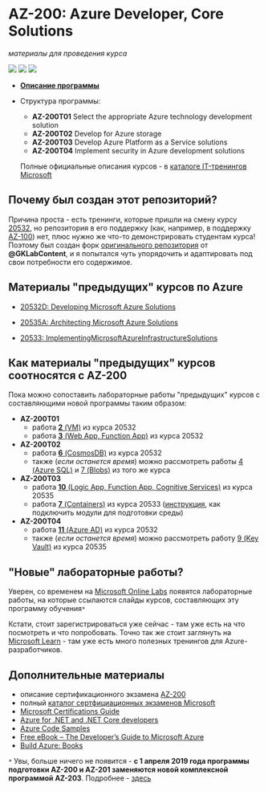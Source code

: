 # AZ-200: Azure Developer, Core Solutions
*материалы для проведения курса*

![](https://img.shields.io/badge/made%20for-classroom-green.svg)  ![](https://img.shields.io/badge/made%20with-C%23-red.svg)  ![](https://img.shields.io/badge/temporary-code-blue.svg)

- **[Описание программы](http://nt.ua/education/microsoft/Pages/AZ-200.aspx)**
- Структура программы:
  - **AZ-200T01** Select the appropriate Azure technology development solution
  - **AZ-200T02** Develop for Azure storage
  - **AZ-200T03** Develop Azure Platform as a Service solutions
  - **AZ-200T04** Implement security in Azure development solutions

  Полные официальные описания курсов - в [каталоге IT-тренингов Microsoft](https://www.microsoft.com/en-us/learning/course-list.aspx)

## Почему был создан этот репозиторий?
Причина проста - есть тренинги, которые пришли на смену курсу [20532](https://github.com/MicrosoftLearning/20532-DevelopingMicrosoftAzureSolutions), но репозитория в его поддержку (как, например, в поддержку [AZ-100](https://github.com/MicrosoftLearning/AZ-100-MicrosoftAzureInfrastructureDeployment)) нет, плюс нужно же что-то демонстрировать студентам курса! Поэтому был создан форк [оригинального репозитория](https://github.com/GKLabContent/az200-demos) от **@GKLabContent**, и я попытался чуть упорядочить и адаптировать под свои потребности его содержимое.

## Материалы "предыдущих" курсов по Azure
- [20532D: Developing Microsoft Azure Solutions](https://github.com/MicrosoftLearning/20532-DevelopingMicrosoftAzureSolutions)
- [20535A: Architecting Microsoft Azure Solutions](https://github.com/MicrosoftLearning/20535-ArchitectingMicrosoftAzureSolutions)

- [20533: ImplementingMicrosoftAzureInfrastructureSolutions](https://github.com/MicrosoftLearning/20533-ImplementingMicrosoftAzureInfrastructureSolutions)

## Как материалы "предыдущих" курсов соотносятся с AZ-200
Пока можно сопоставить лабораторные работы "предыдущих" курсов с составляющими новой программы таким образом:
- **AZ-200T01**
  - работа [**2** (VM)](https://github.com/MicrosoftLearning/20532-DevelopingMicrosoftAzureSolutions/blob/master/Instructions/Labs/Mod02/LAB_AK_02.md) из курса 20532
  - работа [**3** (Web App, Function App)](https://github.com/MicrosoftLearning/20532-DevelopingMicrosoftAzureSolutions/blob/master/Instructions/Labs/Mod03/LAB_AK_03.md) из курса 20532
- **AZ-200T02**
  - работа [**6** (CosmosDB)](https://github.com/MicrosoftLearning/20532-DevelopingMicrosoftAzureSolutions/blob/master/Instructions/Labs/Mod06/LAB_AK_06.md) из курса 20532
  - также (*если останется время*) можно рассмотреть работы [4 (Azure SQL)](https://github.com/MicrosoftLearning/20532-DevelopingMicrosoftAzureSolutions/blob/master/Instructions/Labs/Mod04/LAB_AK_04.md) и [7 (Blobs)](https://github.com/MicrosoftLearning/20532-DevelopingMicrosoftAzureSolutions/blob/master/Instructions/Labs/Mod07/LAB_AK_07.md) из того же курса
- **AZ-200Т03**
  - работа [**10** (Logic App, Function App, Cognitive Services)](https://github.com/MicrosoftLearning/20535-ArchitectingMicrosoftAzureSolutions/blob/master/Instructions/Labs/Mod10/20535A_LAB_AK_10.md) из курса 20535
  - работа [**7** (Containers)](https://github.com/MicrosoftLearning/20533-ImplementingMicrosoftAzureInfrastructureSolutions/blob/master/Instructions/20533E_LAB_AK_07.md) из курса 20533 ([инструкция](https://github.com/liketaurus/az200-demos-snippets/blob/master/AZ200T03/How%20to%20get%2020533%20scripts%20working.md), как подключить модули для подготовки среды)
- **AZ-200T04**
  - работа [**11** (Azure AD)](https://github.com/MicrosoftLearning/20532-DevelopingMicrosoftAzureSolutions/blob/master/Instructions/Labs/Mod11/LAB_AK_11.md) из курса 20532
  - также (*если останется время*) можно рассмотреть работу [9 (Key Vault)](https://github.com/MicrosoftLearning/20535-ArchitectingMicrosoftAzureSolutions/blob/master/Instructions/Labs/Mod09/20535A_LAB_AK_09.md) из курса 20535

## "Новые" лабораторные работы?

Уверен, со временем на [Microsoft Online Labs](https://www.microsoft.com/handsonlabs/SelfPacedLabs) появятся лабораторные работы, на которые ссылаются слайды курсов, составляющих эту программу обучения``*``

Кстати, стоит зарегистрироваться уже сейчас - там уже есть на что посмотреть и что попробовать. Точно так же стоит заглянуть на [Microsoft Learn](https://docs.microsoft.com/en-us/learn/browse/?roles=developer&products=azure) - там уже есть много полезных тренингов для Azure-разработчиков.

## Дополнительные материалы
- описание сертификационного экзамена [AZ-200](https://www.microsoft.com/en-us/learning/exam-az-200.aspx)
- полный [каталог сертфициационных экзаменов Microsoft](https://www.microsoft.com/en-us/learning/exam-list.aspx)
- [Microsoft Certifications Guide](https://www.certificationcamps.com/microsoft-certifications-guide/)
- [Azure for .NET and .NET Core developers](https://docs.microsoft.com/en-us/dotnet/azure/)
- [Azure Code Samples](https://azure.microsoft.com/en-us/resources/samples/?platform=dotnet&sort=2)
- [Free eBook – The Developer’s Guide to Microsoft Azure](https://azure.microsoft.com/en-us/blog/free-ebook-the-developer-s-guide-to-microsoft-azure-now-available/)
- [Build Azure: Books](https://buildazure.com/book/)

``*`` Увы, больше ничего не появится - **с 1 апреля 2019 года программы подготовки AZ-200 и AZ-201 заменяются новой комплексной программой AZ-203**. Подробнее - [здесь](https://www.wintellect.com/course/az-200-microsoft-azure-developer-core-solutions-certification-track/)

